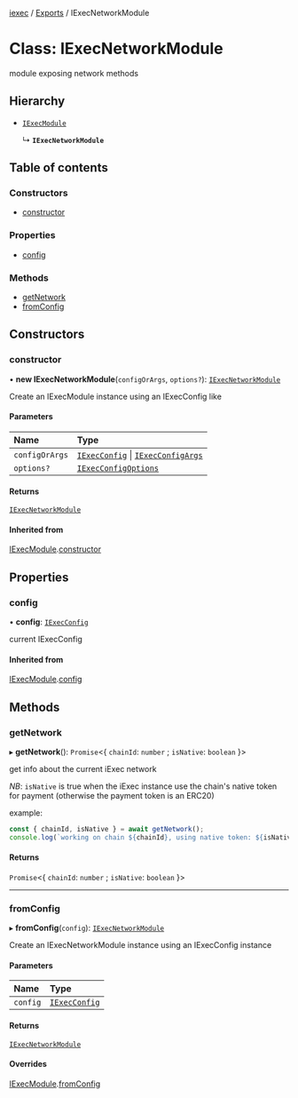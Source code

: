 [iexec](../README.md) / [Exports](../modules.md) / IExecNetworkModule

# Class: IExecNetworkModule

module exposing network methods

## Hierarchy

- [`IExecModule`](IExecModule.md)

  ↳ **`IExecNetworkModule`**

## Table of contents

### Constructors

- [constructor](IExecNetworkModule.md#constructor)

### Properties

- [config](IExecNetworkModule.md#config)

### Methods

- [getNetwork](IExecNetworkModule.md#getnetwork)
- [fromConfig](IExecNetworkModule.md#fromconfig)

## Constructors

### constructor

• **new IExecNetworkModule**(`configOrArgs`, `options?`): [`IExecNetworkModule`](IExecNetworkModule.md)

Create an IExecModule instance using an IExecConfig like

#### Parameters

| Name | Type |
| :------ | :------ |
| `configOrArgs` | [`IExecConfig`](IExecConfig.md) \| [`IExecConfigArgs`](../interfaces/IExecConfigArgs.md) |
| `options?` | [`IExecConfigOptions`](../interfaces/IExecConfigOptions.md) |

#### Returns

[`IExecNetworkModule`](IExecNetworkModule.md)

#### Inherited from

[IExecModule](IExecModule.md).[constructor](IExecModule.md#constructor)

## Properties

### config

• **config**: [`IExecConfig`](IExecConfig.md)

current IExecConfig

#### Inherited from

[IExecModule](IExecModule.md).[config](IExecModule.md#config)

## Methods

### getNetwork

▸ **getNetwork**(): `Promise`<{ `chainId`: `number` ; `isNative`: `boolean`  }\>

get info about the current iExec network

_NB_: `isNative` is true when the iExec instance use the chain's native token for payment (otherwise the payment token is an ERC20)

example:
```js
const { chainId, isNative } = await getNetwork();
console.log(`working on chain ${chainId}, using native token: ${isNative}`);
```

#### Returns

`Promise`<{ `chainId`: `number` ; `isNative`: `boolean`  }\>

___

### fromConfig

▸ **fromConfig**(`config`): [`IExecNetworkModule`](IExecNetworkModule.md)

Create an IExecNetworkModule instance using an IExecConfig instance

#### Parameters

| Name | Type |
| :------ | :------ |
| `config` | [`IExecConfig`](IExecConfig.md) |

#### Returns

[`IExecNetworkModule`](IExecNetworkModule.md)

#### Overrides

[IExecModule](IExecModule.md).[fromConfig](IExecModule.md#fromconfig)
